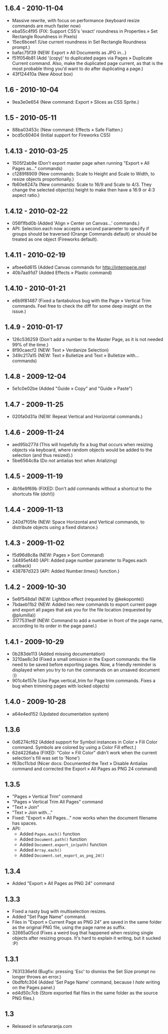 ## 1.6.4 - 2010-11-04
- Massive rewrite, with focus on performance (keyboard resize commands are much faster now)
- eba55c4f95 (FIX: Support CS5's 'exact' roundness in Properties » Set Rectangle Roundness in Pixels)
- 15ec6bcee1 (Use current roundness in Set Rectangle Roundness prompt.)
- bafac75f39 (NEW: Export » All Documents as JPG in…)
- f51f054b81 (Add '(copy)' to duplicated pages via Pages » Duplicate Current command. Also, make the duplicated page current, as that is the most probable thing you'd want to do after duplicating a page.)
- 43f124410a (New About box)

## 1.6 - 2010-10-04
- 9ea3e0e654 (New command: Export » Slices as CSS Sprite.)

## 1.5 - 2010-05-11
- 88ba03453c (New command: Effects » Safe Flatten.)
- bcd5c60404 (Initial support for Fireworks CS5)

## 1.4.13 - 2010-03-25
- 1505f2ab9e (Don't export master page when running "Export » All Pages as..." commands)
- c1289f8909 (New commands: Scale to Height and Scale to Width, to resize objects proportionally.)
- fb60e8247a (New commands: Scale to 16/9 and Scale to 4/3. They change the selected object(s) height to make then have a 16:9 or 4:3 aspect ratio.)

## 1.4.12 - 2010-02-22
- 056f1fbd0b (Added 'Align » Center on Canvas...' commands.)
- API: Selection.each now accepts a second parameter to specify if groups should be traversed (Orange Commands default) or should be treated as one object (Fireworks default).

## 1.4.11 - 2010-02-19
- afbee6d615 (Added Canvas commands for http://intemperie.me)
- 40b7aa91d7 (Added Effects » Plastic command)

## 1.4.10 - 2010-01-21
- e6b9f81487 (Fixed a fantabulous bug with the Page » Vertical Trim commands. Feel free to check the diff for some deep insight on the issue.)

## 1.4.9 - 2010-01-17
- 126c536259 (Don't add a number to the Master Page, as it is not needed 99% of the time.)
- 8f90caecf2 (NEW: Text » Verdanize Selection)
- 349c217a15 (NEW: Text » Bulletize and Text » Bulletize with... commands)

## 1.4.8 - 2009-12-04
- 5e1c0e02be (Added "Guide » Copy" and "Guide » Paste")

## 1.4.7 - 2009-11-25
- 020fa0d31a (NEW: Repeat Vertical and Horizontal commands.)

## 1.4.6 - 2009-11-24
- aed95b277d (This will hopefully fix a bug that occurs when resizing objects via keyboard, where random objects would be added to the selection (and thus resized).)
- 5be6564c8a (Do not antialias text when Arializing)

## 1.4.5 - 2009-11-19
- 4b16e9f69b (FIXED: Don't add commands without a shortcut to the shortcuts file (doh!))

## 1.4.4 - 2009-11-13
- 240d7f05fe (NEW: Space Horizontal and Vertical commands, to distribute objects using a fixed distance.)

## 1.4.3 - 2009-11-02
- f5d96d8c8a (NEW: Pages » Sort Command)
- 34495ef440 (API: Added page number parameter to Pages.each callback)
- 438787d323 (API: Added Number.times() function.)

## 1.4.2 - 2009-10-30
- 5e6f548da1 (NEW: Lightbox effect (requested by @kekoponte))
- 7bdaeb11b2 (NEW: Added two new commands to export current page and export all pages that ask you for the file location (requested by @plumilla))
- 3177531edf (NEW: Command to add a number in front of the page name, according to its order in the page panel.)

## 1.4.1 - 2009-10-29
- 0b283de113 (Added missing documentation)
- 3210ae8c3d (Fixed a small omission in the Export commands: the file need to be saved before exporting pages. Now, a friendly reminder is displayed when you try to run the commands on an unsaved document :))
- 901c4e157e (Use Page.vertical_trim for Page trim commands. Fixes a bug when trimming pages with locked objects)

## 1.4.0 - 2009-10-28
- a64e4ed152 (Updated documentation system)

## 1.3.6
- 0d6274cf62 (Added support for Symbol instances in Color » Fill Color command. Symbols are colored by using a Color Fill effect.)
- 62d4226aba (FIXED: "Color » Fill Color" didn't work when the current selection's fill was set to 'None')
- f63bc11cbd (Nicer docs: Documented the Text » Disable Antialias command and corrected the Export » All Pages as PNG 24 command)

## 1.3.5
- "Pages » Vertical Trim" command
- "Pages » Vertical Trim All Pages" command
- "Text » Join"
- "Text » Join with..."
- Fixed: "Export » All Pages..." now works when the document filename has spaces.
- API:
  - Added `Pages.each()` function
  - Added `Document.path()` function
  - Added `Document.export_in(path)` function
  - Added `Array.each()`
  - Added `Document.set_export_as_png_24()`

## 1.3.4
- Added "Export » All Pages as PNG 24" command

## 1.3.3

- Fixed a nasty bug with multiselection resizes.
- Added "Set Page Name" command.
- Files in "Export » Current Page as PNG 24" are saved in the same folder as the original PNG file, using the page name as suffix.
- 32665a05cd (Fixes a weird bug that happened when resizing single objects after resizing groups. It's hard to explain it writing, but it sucked :P)

## 1.3.1
- 7631336efd (Bugfix: pressing 'Esc' to dismiss the Set Size prompt no longer throws an error.)
- 0bdfbfc304 (Added 'Set Page Name' command, because I *hate* writing on the Pages panel.)
- ed4d50c7cb (Store exported flat files in the same folder as the source PNG files.)

## 1.3
- Released in sofanaranja.com